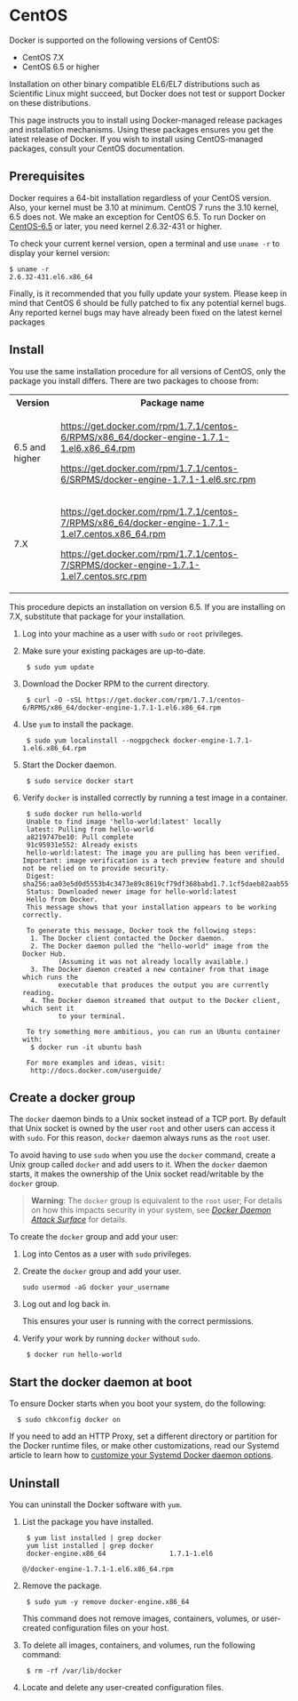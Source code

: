 <!--[metadata]>
+++
title = "Installation on CentOS"
description = "Instructions for installing Docker on CentOS"
keywords = ["Docker, Docker documentation, requirements, linux, centos, epel, docker.io,  docker-io"]
[menu.main]
parent = "smn_linux"
+++
<![end-metadata]-->

# CentOS

Docker is supported on the following versions of CentOS:

* CentOS 7.X 
* CentOS 6.5 or higher 

Installation on other binary compatible EL6/EL7 distributions such as Scientific
Linux might succeed, but Docker does not test or support Docker on these
distributions.

This page instructs you to install using Docker-managed release packages and
installation mechanisms. Using these packages ensures you get the latest release
of Docker. If you wish to install using CentOS-managed packages, consult your
CentOS documentation.

## Prerequisites

Docker requires a 64-bit installation regardless of your CentOS version. Also,
your kernel must be 3.10 at minimum. CentOS 7 runs the 3.10 kernel, 6.5 does
not. We make an exception for CentOS 6.5. To run Docker on
[CentOS-6.5](https://www.centos.org) or later, you need kernel 2.6.32-431 or
higher. 

To check your current kernel version, open a terminal and use `uname -r` to
display your kernel version:

    $ uname -r 
    2.6.32-431.el6.x86_64

Finally, is it recommended that you fully update your system. Please keep in
mind that CentOS 6 should be fully patched to fix any potential kernel bugs. Any
reported kernel bugs may have already been fixed on the latest kernel packages 

## Install

You use the same installation procedure for all versions of CentOS,
only the package you install differs. There are two packages to choose from:

<table>
  <tr>
    <th>Version</th>
    <th>Package name</th>
  </tr>
  <tr>
    <td>6.5 and  higher</td>
    <td>
    <p>
    <a href="https://get.docker.com/rpm/1.7.1/centos-6/RPMS/x86_64/docker-engine-1.7.1-1.el6.x86_64.rpm">
    https://get.docker.com/rpm/1.7.1/centos-6/RPMS/x86_64/docker-engine-1.7.1-1.el6.x86_64.rpm</a>
    <p>
    <a href="https://get.docker.com/rpm/1.7.1/centos-6/SRPMS/docker-engine-1.7.1-1.el6.src.rpm">
   https://get.docker.com/rpm/1.7.1/centos-6/SRPMS/docker-engine-1.7.1-1.el6.src.rpm</a>
    <p>
    </p>
    </td>
  </tr>
  <tr>
    <td>7.X</td>
    <td>
    <p>
     <a href="https://get.docker.com/rpm/1.7.1/centos-7/RPMS/x86_64/docker-engine-1.7.1-1.el7.centos.x86_64.rpm">
    https://get.docker.com/rpm/1.7.1/centos-7/RPMS/x86_64/docker-engine-1.7.1-1.el7.centos.x86_64.rpm</a>   
    </p>
    <p>
     <a href="https://get.docker.com/rpm/1.7.1/centos-7/SRPMS/docker-engine-1.7.1-1.el7.centos.src.rpm">
    https://get.docker.com/rpm/1.7.1/centos-7/SRPMS/docker-engine-1.7.1-1.el7.centos.src.rpm</a>   
    </p>
    </td>
  </tr>
</table>


This procedure depicts an installation on version 6.5. If you are installing on
7.X, substitute that package for your installation. 

1. Log into your machine as a user with `sudo` or `root` privileges.

2. Make sure your existing packages are up-to-date.

		$ sudo yum update
		
3. Download the Docker RPM to the current directory.
		
		$ curl -O -sSL https://get.docker.com/rpm/1.7.1/centos-6/RPMS/x86_64/docker-engine-1.7.1-1.el6.x86_64.rpm

4. Use `yum` to install the package.

		$ sudo yum localinstall --nogpgcheck docker-engine-1.7.1-1.el6.x86_64.rpm

5. Start the Docker daemon.

		$ sudo service docker start

6. Verify `docker` is installed correctly by running a test image in a container.

		$ sudo docker run hello-world
		Unable to find image 'hello-world:latest' locally
		latest: Pulling from hello-world
		a8219747be10: Pull complete 
		91c95931e552: Already exists 
		hello-world:latest: The image you are pulling has been verified. Important: image verification is a tech preview feature and should not be relied on to provide security.
		Digest: sha256:aa03e5d0d5553b4c3473e89c8619cf79df368babd1.7.1cf5daeb82aab55838d
		Status: Downloaded newer image for hello-world:latest
		Hello from Docker.
		This message shows that your installation appears to be working correctly.

		To generate this message, Docker took the following steps:
		 1. The Docker client contacted the Docker daemon.
		 2. The Docker daemon pulled the "hello-world" image from the Docker Hub.
				(Assuming it was not already locally available.)
		 3. The Docker daemon created a new container from that image which runs the
				executable that produces the output you are currently reading.
		 4. The Docker daemon streamed that output to the Docker client, which sent it
				to your terminal.

		To try something more ambitious, you can run an Ubuntu container with:
		 $ docker run -it ubuntu bash

		For more examples and ideas, visit:
		 http://docs.docker.com/userguide/
 
## Create a docker group		

The `docker` daemon binds to a Unix socket instead of a TCP port. By default
that Unix socket is owned by the user `root` and other users can access it with
`sudo`. For this reason, `docker` daemon always runs as the `root` user.

To avoid having to use `sudo` when you use the `docker` command, create a Unix
group called `docker` and add users to it. When the `docker` daemon starts, it
makes the ownership of the Unix socket read/writable by the `docker` group.

>**Warning**: The `docker` group is equivalent to the `root` user; For details
>on how this impacts security in your system, see [*Docker Daemon Attack
>Surface*](/articles/security/#docker-daemon-attack-surface) for details.

To create the `docker` group and add your user:

1. Log into Centos as a user with `sudo` privileges.

2. Create the `docker` group and add your user.

    `sudo usermod -aG docker your_username`

3. Log out and log back in.

    This ensures your user is running with the correct permissions.

4. Verify your work by running `docker` without `sudo`.

		$ docker run hello-world
 
## Start the docker daemon at boot

To ensure Docker starts when you boot your system, do the following:

      $ sudo chkconfig docker on

If you need to add an HTTP Proxy, set a different directory or partition for the
Docker runtime files, or make other customizations, read our Systemd article to
learn how to [customize your Systemd Docker daemon options](/articles/systemd/).


## Uninstall

You can uninstall the Docker software with `yum`.  

1. List the package you have installed.

		$ yum list installed | grep docker
		yum list installed | grep docker
		docker-engine.x86_64                1.7.1-1.el6
																																								 @/docker-engine-1.7.1-1.el6.x86_64.rpm

2. Remove the package.

		$ sudo yum -y remove docker-engine.x86_64 

	This command does not remove images, containers, volumes, or user-created
	configuration files on your host. 

3. To delete all images, containers, and volumes, run the following command:

		$ rm -rf /var/lib/docker

4. Locate and delete any user-created configuration files.
